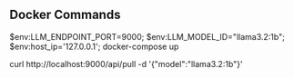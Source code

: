 ## Docker Commands
$env:LLM_ENDPOINT_PORT=9000; $env:LLM_MODEL_ID="llama3.2:1b"; $env:host_ip='127.0.0.1'; docker-compose up

curl http://localhost:9000/api/pull -d '{"model":"llama3.2:1b"}'